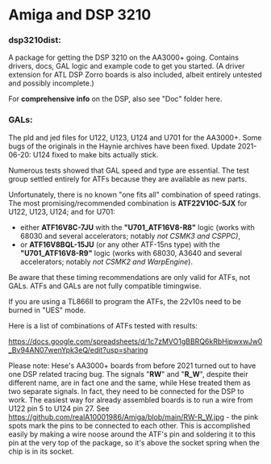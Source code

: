 # Amiga and DSP 3210

### dsp3210dist: 

A package for getting the DSP 3210 on the AA3000+ going. Contains drivers, docs, GAL logic and example code to get you started. (A driver extension for ATL DSP Zorro boards is also included, albeit entirely untested and possibly incomplete.) 

For **comprehensive info** on the DSP, also see "Doc" folder here.

### GALs: 

The pld and jed files for U122, U123, U124 and U701 for the AA3000+. Some bugs of the originals in the Haynie archives have been fixed. Update 2021-06-20: U124 fixed to make bits actually stick. 

Numerous tests showed that GAL speed and type are essential. The test group settled entirely for ATFs because they are available as new parts.

Unfortunately, there is no known "one fits all" combination of speed ratings. The most promising/recommended combination is **ATF22V10C-5JX** for U122, U123, U124; and for U701: 
- either **ATF16V8C-7JU** with the **"U701_ATF16V8-R8"** logic (works with 68030 and several accelerators; notably *not CSMK3 and CSPPC)*, 
- or **ATF16V8BQL-15JU** (or any other ATF-15ns type) with the **"U701_ATF16V8-R9"** logic (works with 68030, A3640 and several accelerators; notably *not CSMK2 and WarpEngine*).

Be aware that these timing recommendations are only valid for ATFs, not GALs. ATFs and GALs are not fully compatible timingwise.

If you are using a TL866II to program the ATFs, the 22v10s need to be burned in "UES" mode.

Here is a list of combinations of ATFs tested with results:

https://docs.google.com/spreadsheets/d/1c7zMVO1gBBRQ6kRbHjpwxwJw0_Bv94AN07wenYpk3eQ/edit?usp=sharing

Please note: Hese's AA3000+ boards from before 2021 turned out to have one DSP related tracing bug. The signals "**RW**" and "**R_W**", despite their different name, are in fact one and the same, while Hese treated them as two separate signals. In fact, they need to be connected for the DSP to work. The easiest way for already assembled boards is to run a wire from U122 pin 5 to U124 pin 27. See https://github.com/realA10001986/Amiga/blob/main/RW-R_W.jpg - the pink spots mark the pins to be connected to each other. This is accomplished easily by making a wire noose around the ATF's pin and soldering it to this pin at the very top of the package, so it's above the socket spring when the chip is in its socket.

